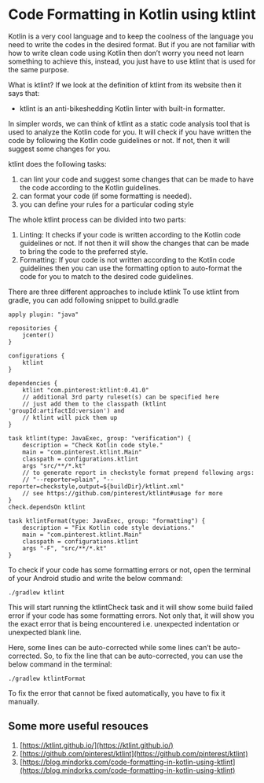 
# Code Formatting in Kotlin using ktlint

Kotlin is a very cool language and to keep the coolness of the language you need to write the codes in the desired format. But if you are not familiar with how to write clean code using Kotlin then don’t worry you need not learn something to achieve this, instead, you just have to use ktlint that is used for the same purpose.


What is ktlint?
If we look at the definition of ktlint from its website then it says that:
  - ktlint is an anti-bikeshedding Kotlin linter with built-in formatter.

In simpler words, we can think of ktlint as a static code analysis tool that is used to analyze the Kotlin code for you. It will check if you have written the code by following the Kotlin code guidelines or not. If not, then it will suggest some changes for you.

ktlint does the following tasks:
  1. can lint your code and suggest some changes that can be made to have the code according to the Kotlin guidelines.
  2. can format your code (if some formatting is needed).
  3. you can define your rules for a particular coding style

The whole ktlint process can be divided into two parts:
  1. Linting: It checks if your code is written according to the Kotlin code guidelines or not. If not then it will show the changes that can be made to bring the code to the preferred style.
  2. Formatting: If your code is not written according to the Kotlin code guidelines then you can use the formatting option to auto-format the code for you to match to the desired code guidelines.

There are three different approaches to include ktlink
To use ktlint from gradle, you can add following snippet to build.gradle

```
apply plugin: "java"

repositories {
    jcenter()
}

configurations {
    ktlint
}

dependencies {
    ktlint "com.pinterest:ktlint:0.41.0"
    // additional 3rd party ruleset(s) can be specified here
    // just add them to the classpath (ktlint 'groupId:artifactId:version') and 
    // ktlint will pick them up
}

task ktlint(type: JavaExec, group: "verification") {
    description = "Check Kotlin code style."
    main = "com.pinterest.ktlint.Main"
    classpath = configurations.ktlint
    args "src/**/*.kt"
    // to generate report in checkstyle format prepend following args:
    // "--reporter=plain", "--reporter=checkstyle,output=${buildDir}/ktlint.xml"
    // see https://github.com/pinterest/ktlint#usage for more
}
check.dependsOn ktlint

task ktlintFormat(type: JavaExec, group: "formatting") {
    description = "Fix Kotlin code style deviations."
    main = "com.pinterest.ktlint.Main"
    classpath = configurations.ktlint
    args "-F", "src/**/*.kt"
}

```


To check if your code has some formatting errors or not, open the terminal of your Android studio and write the below command:
```
./gradlew ktlint
```
This will start running the ktlintCheck task and it will show some build failed error if your code has some formatting errors. Not only that, it will show you the exact error that is being encountered i.e. unexpected indentation or unexpected blank line.

Here, some lines can be auto-corrected while some lines can’t be auto-corrected. So, to fix the line that can be auto-corrected, you can use the below command in the terminal:
```
./gradlew ktlintFormat
```

To fix the error that cannot be fixed automatically, you have to fix it manually.


Some more useful resouces
------------------------------------
1. [https://ktlint.github.io/](https://ktlint.github.io/)
2. [https://github.com/pinterest/ktlint](https://github.com/pinterest/ktlint)
3. [https://blog.mindorks.com/code-formatting-in-kotlin-using-ktlint](https://blog.mindorks.com/code-formatting-in-kotlin-using-ktlint)